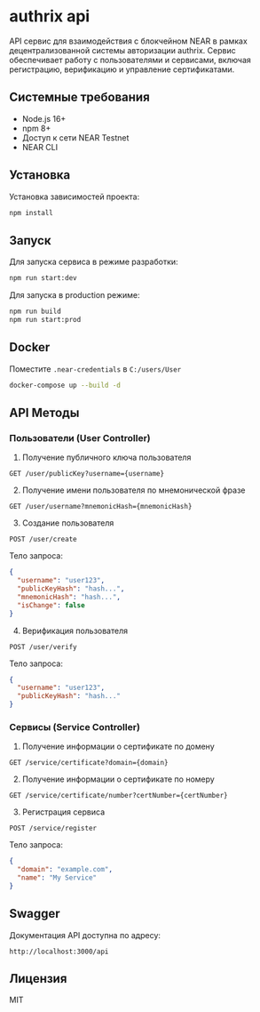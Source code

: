 # authrix api

API сервис для взаимодействия с блокчейном NEAR в рамках децентрализованной системы авторизации authrix. Сервис обеспечивает работу с пользователями и сервисами, включая регистрацию, верификацию и управление сертификатами.

## Системные требования
- Node.js 16+
- npm 8+
- Доступ к сети NEAR Testnet
- NEAR CLI

## Установка
Установка зависимостей проекта:
```bash
npm install
```

## Запуск
Для запуска сервиса в режиме разработки:
```bash
npm run start:dev
```

Для запуска в production режиме:
```bash
npm run build
npm run start:prod
```

## Docker

Поместите `.near-credentials` в `C:/users/User`

```bash
docker-compose up --build -d
```

## API Методы

### Пользователи (User Controller)

1. Получение публичного ключа пользователя
```http
GET /user/publicKey?username={username}
```

2. Получение имени пользователя по мнемонической фразе
```http
GET /user/username?mnemonicHash={mnemonicHash}
```

3. Создание пользователя
```http
POST /user/create
```
Тело запроса:
```json
{
  "username": "user123",
  "publicKeyHash": "hash...",
  "mnemonicHash": "hash...",
  "isChange": false
}
```

4. Верификация пользователя
```http
POST /user/verify
```
Тело запроса:
```json
{
  "username": "user123",
  "publicKeyHash": "hash..."
}
```

### Сервисы (Service Controller)

1. Получение информации о сертификате по домену
```http
GET /service/certificate?domain={domain}
```

2. Получение информации о сертификате по номеру
```http
GET /service/certificate/number?certNumber={certNumber}
```

3. Регистрация сервиса
```http
POST /service/register
```
Тело запроса:
```json
{
  "domain": "example.com",
  "name": "My Service"
}
```

## Swagger
Документация API доступна по адресу:
```
http://localhost:3000/api
```

## Лицензия
MIT
